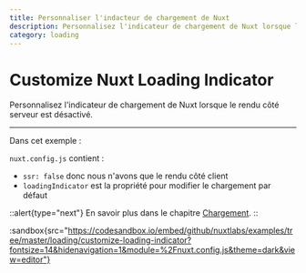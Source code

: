```yaml
---
title: Personnaliser l'indacteur de chargement de Nuxt
description: Personnalisez l'indicateur de chargement de Nuxt lorsque le rendu côté serveur est désactivé.
category: loading
---
```

# Customize Nuxt Loading Indicator

Personnalisez l'indicateur de chargement de Nuxt lorsque le rendu côté serveur est désactivé.

---

Dans cet exemple :

`nuxt.config.js` contient :

- `ssr: false` donc nous n'avons que le rendu côté client 
- `loadingIndicator` est la propriété pour modifier le chargement par défaut

::alert{type="next"}
En savoir plus dans le chapitre [Chargement](/docs/features/loading).
::

:sandbox{src="https://codesandbox.io/embed/github/nuxtlabs/examples/tree/master/loading/customize-loading-indicator?fontsize=14&hidenavigation=1&module=%2Fnuxt.config.js&theme=dark&view=editor"}
